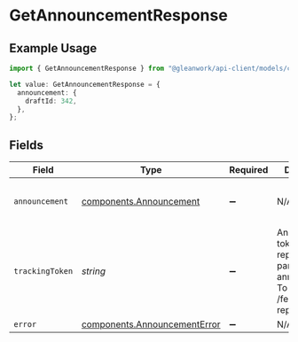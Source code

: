 # GetAnnouncementResponse

## Example Usage

```typescript
import { GetAnnouncementResponse } from "@gleanwork/api-client/models/components";

let value: GetAnnouncementResponse = {
  announcement: {
    draftId: 342,
  },
};
```

## Fields

| Field                                                                                             | Type                                                                                              | Required                                                                                          | Description                                                                                       | Example                                                                                           |
| ------------------------------------------------------------------------------------------------- | ------------------------------------------------------------------------------------------------- | ------------------------------------------------------------------------------------------------- | ------------------------------------------------------------------------------------------------- | ------------------------------------------------------------------------------------------------- |
| `announcement`                                                                                    | [components.Announcement](../../models/components/announcement.md)                                | :heavy_minus_sign:                                                                                | N/A                                                                                               | {<br/>"draftId": 342<br/>}                                                                        |
| `trackingToken`                                                                                   | *string*                                                                                          | :heavy_minus_sign:                                                                                | An opaque token that represents this particular announcement. To be used for /feedback reporting. |                                                                                                   |
| `error`                                                                                           | [components.AnnouncementError](../../models/components/announcementerror.md)                      | :heavy_minus_sign:                                                                                | N/A                                                                                               |                                                                                                   |